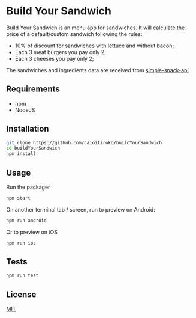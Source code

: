 # Build Your Sandwich

Build Your Sandwich is an menu app for sandwiches. It will calculate the price of a default/custom sandwich following the rules:

- 10% of discount for sandwiches with lettuce and without bacon;
- Each 3 meat burgers you pay only 2;
- Each 3 cheeses you pay only 2;

The sandwiches and ingredients data are received from [simple-snack-api](https://github.com/caioitiroko/simple-snack-api).

## Requirements
- npm
- NodeJS

## Installation

```bash
git clone https://github.com/caioitiroko/buildYourSandwich
cd buildYourSandwich
npm install
```

## Usage
Run the packager
```bash
npm start
```

On another terminal tab / screen, run to preview on Android:
```bash
npm run android
```

Or to preview on iOS
```bash
npm run ios
```

## Tests
```bash
npm run test
```

## License
[MIT](https://choosealicense.com/licenses/mit/)
